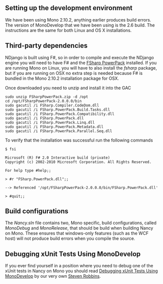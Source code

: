 ## Setting up the development environment
We have been using Mono 2.10.2, anything earlier produces build errors. The version of MonoDevelop that we have been using is the 2.6 build. The instructions are the same for both Linux and OS X installations.

## Third-party dependencies
NDjango is built using F#, so in order to compile and execute the NDjango engine you will need to have F# and the [FSharp PowerPack](http://fsharppowerpack.codeplex.com) installed. If you are running Mono on Linux, you will have to also install the _fsharp_ package, but if you are running on OSX no extra step is needed because F# is bundled in the Mono 2.10.2 installation package for OSX.

Once downloaded you need to unzip and install it into the GAC

	sudo unzip FSharpPowerPack.zip -d /opt
	cd /opt/FSharpPowerPack-2.0.0.0/bin
	sudo gacutil /i FSharp.Compiler.CodeDom.dll
	sudo gacutil /i FSharp.PowerPack.Build.Tasks.dll
	sudo gacutil /i FSharp.PowerPack.Compatibility.dll
	sudo gacutil /i FSharp.PowerPack.dll
	sudo gacutil /i FSharp.PowerPack.Linq.dll
	sudo gacutil /i FSharp.PowerPack.Metadata.dll
	sudo gacutil /i FSharp.PowerPack.Parallel.Seq.dll

To verify that the installation was successful run the following commands

	$ fsi
	
	Microsoft (R) F# 2.0 Interactive build (private)
	Copyright (c) 2002-2010 Microsoft Corporation. All Rights Reserved.
	
	For help type #help;;
	
	> #r "FSharp.PowerPack.dll";;
	
	--> Referenced '/opt/FSharpPowerPack-2.0.0.0/bin/FSharp.PowerPack.dll'

    > #quit;;

## Build configurations
The _Nancy.sln_ file contains two, Mono specific, build configurations, called _MonoDebug_ and _MonoRelease_, that should be build when building Nancy on Mono. These ensures that windows-only features (such as the WCF host) will not produce build errors when you compile the source.

## Debugging xUnit Tests Using MonoDevelop
If you ever find yourself in a position where you need to debug one of the xUnit tests in Nancy on Mono you should read 
[Debugging xUnit Tests Using MonoDevelop](http://www.grumpydev.com/2011/06/30/debugging-xunit-tests-using-monodevelop) by our very own [Steven Robbins](http://twitter.com/#!/Grumpydev).